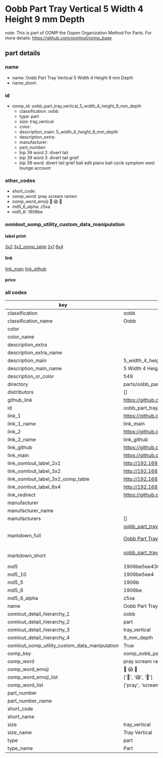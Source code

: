 # Oobb Part Tray Vertical 5 Width 4 Height 9 mm Depth  

note: This is part of OOMP the Oopen Organization Method For Parts. For more details: https://github.com/oomlout/oomp_base

##  part details
  







### name
* name: Oobb Part Tray Vertical 5 Width 4 Height 9 mm Depth
* name_short: 
### id
* oomp_id: oobb_part_tray_vertical_5_width_4_height_9_mm_depth
  * classification: oobb
  * type: part
  * size: tray_vertical
  * color: 
  * description_main: 5_width_4_height_9_mm_depth
  * description_extra: 
  * manufacturer: 
  * part_number: 
  * bip 39 word 2: divert tail
  * bip 39 word 3: divert tail grief
  * bip 39 word: divert tail grief ball edit piano ball cycle symptom west lounge account

### other_codes
* short_code: 
* oomp_word: pray scream ramen
* oomp_word_emoji :pray: :scream: :ramen:
* md5_6_alpha: z5xa
* md5_6: 1908be






### oomlout_oomp_utility_custom_data_manipulation
#### label print
[3x2](http://192.168.1.245:1112/?label=oomp%20z5xa)
[3x2_oomp_table](http://192.168.1.108:1112/?label=oomp%20z5xa)
[2x1](http://192.168.1.242:1112/?label=oomp%20z5xa)
[6x4](http://192.168.1.55:1112/?label=oomp%20z5xa)    

#### link

[link_main](https://github.com/oomlout/oomlout_oomp_version_1_messy/tree/main/parts/oobb_part_tray_vertical_5_width_4_height_9_mm_depth) [link_github](https://github.com/oomlout/oomlout_oomp_version_1_messy/tree/main/parts/oobb_part_tray_vertical_5_width_4_height_9_mm_depth)                             

#### price







### all codes 
| key | value |  
| --- | --- |  
| classification | oobb |  
| classification_name | Oobb |  
| color |  |  
| color_name |  |  
| description_extra |  |  
| description_extra_name |  |  
| description_main | 5_width_4_height_9_mm_depth |  
| description_main_name | 5 Width 4 Height 9 mm Depth |  
| description_or_color | 549 |  
| directory | parts/oobb_part_tray_vertical_5_width_4_height_9_mm_depth |  
| distributors | [] |  
| github_link | https://github.com/oomlout/oomlout_oomp_part_src/tree/main/parts/oobb_part_tray_vertical_5_width_4_height_9_mm_depth |  
| id | oobb_part_tray_vertical_5_width_4_height_9_mm_depth |  
| link_1 | https://github.com/oomlout/oomlout_oomp_version_1_messy/tree/main/parts/oobb_part_tray_vertical_5_width_4_height_9_mm_depth |  
| link_1_name | link_main |  
| link_2 | https://github.com/oomlout/oomlout_oomp_version_1_messy/tree/main/parts/oobb_part_tray_vertical_5_width_4_height_9_mm_depth |  
| link_2_name | link_github |  
| link_github | https://github.com/oomlout/oomlout_oomp_version_1_messy/tree/main/parts/oobb_part_tray_vertical_5_width_4_height_9_mm_depth |  
| link_main | https://github.com/oomlout/oomlout_oomp_version_1_messy/tree/main/parts/oobb_part_tray_vertical_5_width_4_height_9_mm_depth |  
| link_oomlout_label_2x1 | http://192.168.1.242:1112/?label=oomp%20z5xa |  
| link_oomlout_label_3x2 | http://192.168.1.245:1112/?label=oomp%20z5xa |  
| link_oomlout_label_3x2_oomp_table | http://192.168.1.108:1112/?label=oomp%20z5xa |  
| link_oomlout_label_6x4 | http://192.168.1.55:1112/?label=oomp%20z5xa |  
| link_redirect | https://github.com/oomlout/oomlout_oomp_version_1_messy/tree/main/parts/oobb_part_tray_vertical_5_width_4_height_9_mm_depth |  
| manufacturer |  |  
| manufacturer_name |  |  
| manufacturers | [] |  
| markdown_full | [oobb_part_tray_vertical_5_width_4_height_9_mm_depth](none)<br>[](none)<br>[Oobb Part Tray Vertical 5 Width 4 Height 9 Mm Depth](none)<br><br> |  
| markdown_short | [oobb_part_tray_vertical_5_width_4_height_9_mm_depth](none)<br><br> |  
| md5 | 1908be5ee436c23e9023311ecd3751fe |  
| md5_10 | 1908be5ee4 |  
| md5_5 | 1908b |  
| md5_6 | 1908be |  
| md5_6_alpha | z5xa |  
| name | Oobb Part Tray Vertical 5 Width 4 Height 9 mm Depth |  
| oomlout_detail_hierarchy_1 | oobb |  
| oomlout_detail_hierarchy_2 | part |  
| oomlout_detail_hierarchy_3 | tray_vertical |  
| oomlout_detail_hierarchy_4 | 9_mm_depth |  
| oomlout_oomp_utility_custom_data_manipulation | True |  
| oomp_key | oomp_oobb_part_tray_vertical_5_width_4_height_9_mm_depth |  
| oomp_word | pray scream ramen |  
| oomp_word_emoji | :pray: :scream: :ramen: |  
| oomp_word_emoji_list | [':pray:', ':scream:', ':ramen:'] |  
| oomp_word_list | ['pray', 'scream', 'ramen'] |  
| part_number |  |  
| part_number_name |  |  
| short_code |  |  
| short_name |  |  
| size | tray_vertical |  
| size_name | Tray Vertical |  
| type | part |  
| type_name | Part |  
